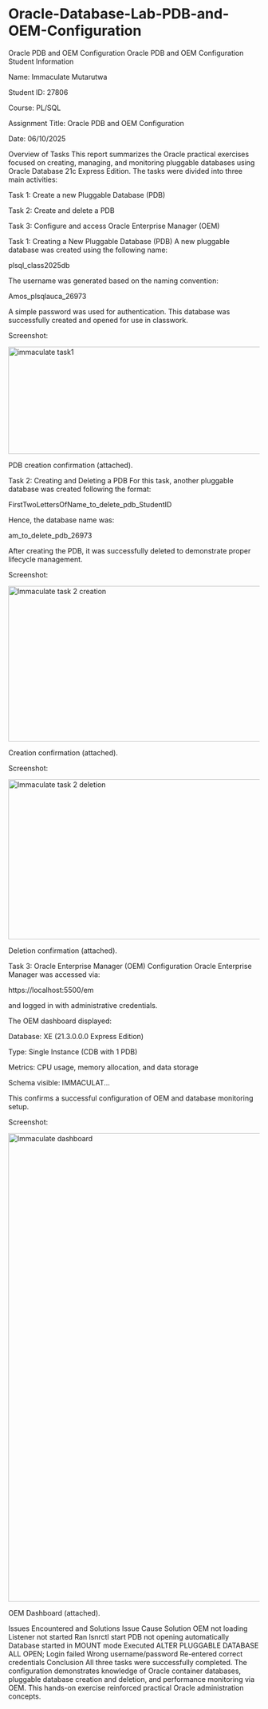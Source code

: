 # Oracle-Database-Lab-PDB-and-OEM-Configuration
Oracle PDB and OEM Configuration
Oracle PDB and OEM Configuration Student Information

Name: Immaculate Mutarutwa 

Student ID: 27806

Course: PL/SQL

Assignment Title: Oracle PDB and OEM Configuration

Date: 06/10/2025

Overview of Tasks
This report summarizes the Oracle practical exercises focused on creating, managing, and monitoring pluggable databases using Oracle Database 21c Express Edition. The tasks were divided into three main activities:

Task 1: Create a new Pluggable Database (PDB)

Task 2: Create and delete a PDB

Task 3: Configure and access Oracle Enterprise Manager (OEM)

Task 1: Creating a New Pluggable Database (PDB)
A new pluggable database was created using the following name:

plsql_class2025db

The username was generated based on the naming convention:

Amos_plsqlauca_26973

A simple password was used for authentication. This database was successfully created and opened for use in classwork.

Screenshot:

<img width="588" height="215" alt="immaculate task1" src="https://github.com/user-attachments/assets/2d3292bb-fd19-4870-9be0-6233fa5548c7" />

PDB creation confirmation (attached).

Task 2: Creating and Deleting a PDB
For this task, another pluggable database was created following the format:

FirstTwoLettersOfName_to_delete_pdb_StudentID

Hence, the database name was:

am_to_delete_pdb_26973

After creating the PDB, it was successfully deleted to demonstrate proper lifecycle management.

Screenshot:

<img width="576" height="312" alt="Immaculate task 2 creation" src="https://github.com/user-attachments/assets/4015dc41-bf87-405b-ac34-2f9694e12e53" />


Creation confirmation (attached).

Screenshot:

<img width="689" height="321" alt="Immaculate task 2 deletion" src="https://github.com/user-attachments/assets/6bcdaf4c-70af-4f6b-987d-d0cbb0cd91b6" />

Deletion confirmation (attached).

Task 3: Oracle Enterprise Manager (OEM) Configuration
Oracle Enterprise Manager was accessed via:

https://localhost:5500/em

and logged in with administrative credentials.

The OEM dashboard displayed:

Database: XE (21.3.0.0.0 Express Edition)

Type: Single Instance (CDB with 1 PDB)

Metrics: CPU usage, memory allocation, and data storage

Schema visible: IMMACULAT...

This confirms a successful configuration of OEM and database monitoring setup.

Screenshot:

<img width="1909" height="940" alt="Immaculate dashboard" src="https://github.com/user-attachments/assets/c807195d-01f4-4b16-be37-7948909c3e77" />

OEM Dashboard (attached).

Issues Encountered and Solutions Issue Cause Solution OEM not loading Listener not started Ran lsnrctl start PDB not opening automatically Database started in MOUNT mode Executed ALTER PLUGGABLE DATABASE ALL OPEN; Login failed Wrong username/password Re-entered correct credentials
Conclusion
All three tasks were successfully completed. The configuration demonstrates knowledge of Oracle container databases, pluggable database creation and deletion, and performance monitoring via OEM. This hands-on exercise reinforced practical Oracle administration concepts.




